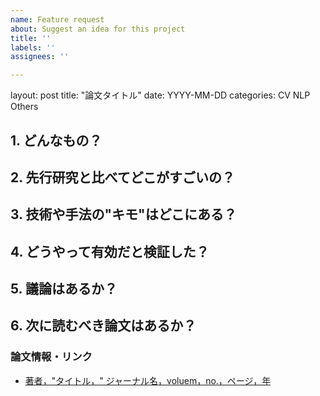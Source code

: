 ```yaml
---
name: Feature request
about: Suggest an idea for this project
title: ''
labels: ''
assignees: ''

---
```


layout: post
title:  "論文タイトル"
date:   YYYY-MM-DD
categories: CV NLP Others

## 1. どんなもの？
## 2. 先行研究と比べてどこがすごいの？
## 3. 技術や手法の"キモ"はどこにある？
## 4. どうやって有効だと検証した？
## 5. 議論はあるか？
## 6. 次に読むべき論文はあるか？
### 論文情報・リンク
* [著者，"タイトル，" ジャーナル名，voluem，no.，ページ，年](論文リンク)
